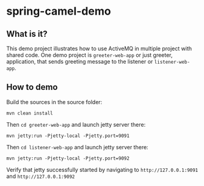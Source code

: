 spring-camel-demo
=================

## What is it?

This demo project illustrates how to use ActiveMQ in multiple project with shared code.
One demo project is ``greeter-web-app`` or just greeter, application, that sends greeting message to the listener or ``listener-web-app``.

## How to demo

Build the sources in the source folder:

```
mvn clean install
```

Then ``cd greeter-web-app`` and launch jetty server there:

```
mvn jetty:run -Pjetty-local -Pjetty.port=9091
```

Then ``cd listener-web-app`` and launch jetty server there:

```
mvn jetty:run -Pjetty-local -Pjetty.port=9092
```

Verify that jetty successfully started by navigating to ``http://127.0.0.1:9091`` and ``http://127.0.0.1:9092``



